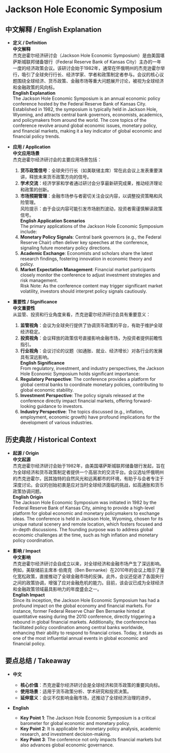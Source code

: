 # Jackson Hole Economic Symposium

## 中文解释 / English Explanation

* **定义 / Definition**  
  **中文解释**  
  杰克逊霍尔经济研讨会（Jackson Hole Economic Symposium）是由美国堪萨斯城联邦储备银行（Federal Reserve Bank of Kansas City）主办的一年一度的经济政策会议。该研讨会始于1982年，通常在怀俄明州的杰克逊霍尔举行，吸引了全球央行行长、经济学家、学者和政策制定者参与。会议的核心议题围绕全球经济、货币政策、金融市场等重大问题展开讨论，被视为全球经济和金融政策的风向标。  
  **English Explanation**  
  The Jackson Hole Economic Symposium is an annual economic policy conference hosted by the Federal Reserve Bank of Kansas City. Established in 1982, the symposium is typically held in Jackson Hole, Wyoming, and attracts central bank governors, economists, academics, and policymakers from around the world. The core topics of the conference revolve around global economic issues, monetary policy, and financial markets, making it a key indicator of global economic and financial policy trends.

* **应用 / Application**  
  **中文应用场景**  
  杰克逊霍尔经济研讨会的主要应用场景包括：  
  1. **货币政策信号**：全球央行行长（如美联储主席）常在此会议上发表重要演讲，释放未来货币政策方向的信号。  
  2. **学术交流**：经济学家和学者通过研讨会分享最新研究成果，推动经济理论和政策的创新。  
  3. **市场预期管理**：金融市场参与者密切关注会议内容，以调整投资策略和风险管理。  
  风险提示：由于会议内容可能引发市场剧烈波动，投资者需谨慎解读政策信号。  
  **English Application Scenarios**  
  The primary applications of the Jackson Hole Economic Symposium include:  
  1. **Monetary Policy Signals**: Central bank governors (e.g., the Federal Reserve Chair) often deliver key speeches at the conference, signaling future monetary policy directions.  
  2. **Academic Exchange**: Economists and scholars share the latest research findings, fostering innovation in economic theory and policy.  
  3. **Market Expectation Management**: Financial market participants closely monitor the conference to adjust investment strategies and risk management.  
  Risk Note: As the conference content may trigger significant market volatility, investors should interpret policy signals cautiously.

* **重要性 / Significance**  
  **中文重要性**  
  从监管、投资和行业角度来看，杰克逊霍尔经济研讨会具有重要意义：  
  1. **监管视角**：会议为全球央行提供了协调货币政策的平台，有助于维护全球经济稳定。  
  2. **投资视角**：会议释放的政策信号直接影响金融市场，为投资者提供前瞻性指引。  
  3. **行业视角**：会议讨论的议题（如通胀、就业、经济增长）对各行业的发展具有深远影响。  
  **English Significance**  
  From regulatory, investment, and industry perspectives, the Jackson Hole Economic Symposium holds significant importance:  
  1. **Regulatory Perspective**: The conference provides a platform for global central banks to coordinate monetary policies, contributing to global economic stability.  
  2. **Investment Perspective**: The policy signals released at the conference directly impact financial markets, offering forward-looking guidance to investors.  
  3. **Industry Perspective**: The topics discussed (e.g., inflation, employment, economic growth) have profound implications for the development of various industries.

## 历史典故 / Historical Context

* **起源 / Origin**  
  **中文起源**  
  杰克逊霍尔经济研讨会始于1982年，由美国堪萨斯城联邦储备银行发起，旨在为全球经济和货币政策制定者提供一个高层次的交流平台。会议选址怀俄明州的杰克逊霍尔，因其独特的自然风光和远离都市的环境，有助于与会者专注于深度讨论。会议的创始初衷是应对当时全球经济面临的挑战，如高通胀和货币政策协调问题。  
  **English Origin**  
  The Jackson Hole Economic Symposium was initiated in 1982 by the Federal Reserve Bank of Kansas City, aiming to provide a high-level platform for global economic and monetary policymakers to exchange ideas. The conference is held in Jackson Hole, Wyoming, chosen for its unique natural scenery and remote location, which fosters focused and in-depth discussions. The founding purpose was to address global economic challenges at the time, such as high inflation and monetary policy coordination.

* **影响 / Impact**  
  **中文影响**  
  杰克逊霍尔经济研讨会自成立以来，对全球经济和金融市场产生了深远影响。例如，美联储前主席本·伯南克（Ben Bernanke）在2010年的会议上暗示了量化宽松政策，直接推动了全球金融市场的反弹。此外，会议还促进了各国央行之间的政策协调，增强了应对金融危机的能力。目前，该会议已成为全球经济和金融政策领域最具影响力的年度盛会之一。  
  **English Impact**  
  Since its inception, the Jackson Hole Economic Symposium has had a profound impact on the global economy and financial markets. For instance, former Federal Reserve Chair Ben Bernanke hinted at quantitative easing during the 2010 conference, directly triggering a rebound in global financial markets. Additionally, the conference has facilitated policy coordination among central banks worldwide, enhancing their ability to respond to financial crises. Today, it stands as one of the most influential annual events in global economic and financial policy.

## 要点总结 / Takeaway

* **中文**  
  - **核心价值**：杰克逊霍尔经济研讨会是全球经济和货币政策的重要风向标。  
  - **使用场景**：适用于货币政策分析、学术研究和投资决策。  
  - **延伸意义**：会议不仅影响金融市场，还推动了全球经济治理的进步。  

* **English**  
  - **Key Point 1**: The Jackson Hole Economic Symposium is a critical barometer for global economic and monetary policy.  
  - **Key Point 2**: It is applicable for monetary policy analysis, academic research, and investment decision-making.  
  - **Key Point 3**: The conference not only impacts financial markets but also advances global economic governance.